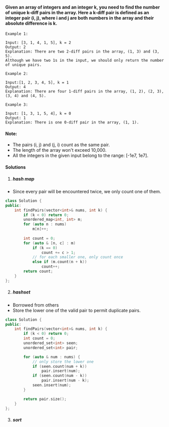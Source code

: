#### Given an array of integers and an integer k, you need to find the number of unique k-diff pairs in the array. Here a k-diff pair is defined as an integer pair (i, j), where i and j are both numbers in the array and their absolute difference is k.

```
Example 1:

Input: [3, 1, 4, 1, 5], k = 2
Output: 2
Explanation: There are two 2-diff pairs in the array, (1, 3) and (3, 5).
Although we have two 1s in the input, we should only return the number of unique pairs.

Example 2:

Input:[1, 2, 3, 4, 5], k = 1
Output: 4
Explanation: There are four 1-diff pairs in the array, (1, 2), (2, 3), (3, 4) and (4, 5).

Example 3:

Input: [1, 3, 1, 5, 4], k = 0
Output: 1
Explanation: There is one 0-diff pair in the array, (1, 1).
```

#### Note:

-    The pairs (i, j) and (j, i) count as the same pair.
-    The length of the array won't exceed 10,000.
-    All the integers in the given input belong to the range: [-1e7, 1e7].


#### Solutions

1. ##### hash map

- Since every pair will be encountered twice, we only count one of them.

```c++
class Solution {
public:
    int findPairs(vector<int>& nums, int k) {
        if (k < 0) return 0;
        unordered_map<int, int> m;
        for (auto n : nums)
            m[n]++;
        
        int count = 0;
        for (auto & [n, c] : m)
            if (k == 0)
                count += c > 1;
            // for each smaller one, only count once
            else if (m.count(n + k))
                count++;
        return count;
    }
};
```

2. ##### hashset

- Borrowed from others
- Store the lower one of the valid pair to permit duplicate pairs.

```c++
class Solution {
public:
    int findPairs(vector<int>& nums, int k) {
        if (k < 0) return 0;
        int count = 0;
        unordered_set<int> seen;
        unordered_set<int> pair;

        for (auto & num : nums) {
            // only store the lower one
            if (seen.count(num + k))
                pair.insert(num);
            if (seen.count(num - k))
                pair.insert(num - k);
            seen.insert(num);
        }

        return pair.size();
    }
};
```

3. ##### sort

